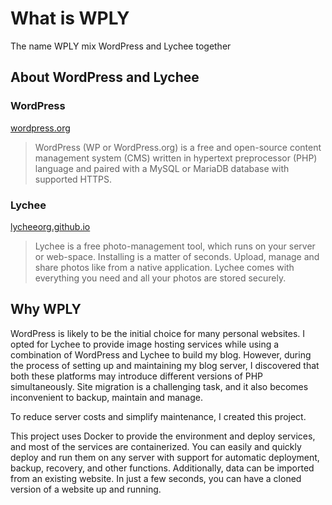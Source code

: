 # What is WPLY

The name WPLY mix WordPress and Lychee together

## About WordPress and Lychee

### WordPress

[wordpress.org](https://wordpress.org/)

>WordPress (WP or WordPress.org) is a free and open-source content management system (CMS) written in hypertext preprocessor (PHP) language and paired with a MySQL or MariaDB database with supported HTTPS.

### Lychee

[lycheeorg.github.io](https://lycheeorg.github.io/)

>Lychee is a free photo-management tool, which runs on your server or web-space. Installing is a matter of seconds. Upload, manage and share photos like from a native application. Lychee comes with everything you need and all your photos are stored securely.

## Why WPLY

WordPress is likely to be the initial choice for many personal websites. I opted for Lychee to provide image hosting services while using a combination of WordPress and Lychee to build my blog. However, during the process of setting up and maintaining my blog server, I discovered that both these platforms may introduce different versions of PHP simultaneously. Site migration is a challenging task, and it also becomes inconvenient to backup, maintain and manage.

To reduce server costs and simplify maintenance, I created this project.

This project uses Docker to provide the environment and deploy services, and most of the services are containerized. You can easily and quickly deploy and run them on any server with support for automatic deployment, backup, recovery, and other functions. Additionally, data can be imported from an existing website. In just a few seconds, you can have a cloned version of a website up and running.
